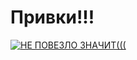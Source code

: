 # Привки!!!

[![НЕ ПОВЕЗЛО ЗНАЧИТ(((][1]][1]

[1]: https://drive.google.com/file/d/1XfwcXZTntUSLKLQ1-_YTRXoX6xtwLqNt/view?usp=sharing
